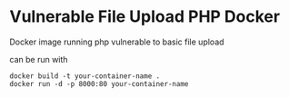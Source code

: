 # Vulnerable File Upload PHP Docker
Docker image running php vulnerable to basic file upload

can be run with 
```
docker build -t your-container-name .
docker run -d -p 8000:80 your-container-name
```
